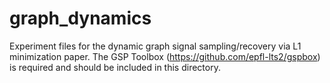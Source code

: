 # graph_dynamics
Experiment files for the dynamic graph signal sampling/recovery via L1 minimization paper. The GSP Toolbox (https://github.com/epfl-lts2/gspbox) is required and should be included in this directory.

